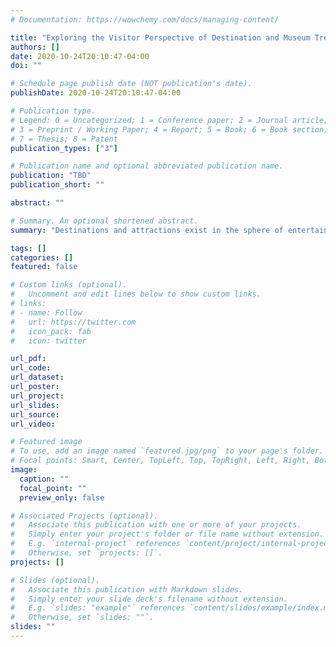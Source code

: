 ```yaml
---
# Documentation: https://wowchemy.com/docs/managing-content/

title: "Exploring the Visitor Perspective of Destination and Museum Treasure Hunt Games Compared to Sponsor Intent"
authors: []
date: 2020-10-24T20:10:47-04:00
doi: ""

# Schedule page publish date (NOT publication's date).
publishDate: 2020-10-24T20:10:47-04:00

# Publication type.
# Legend: 0 = Uncategorized; 1 = Conference paper; 2 = Journal article;
# 3 = Preprint / Working Paper; 4 = Report; 5 = Book; 6 = Book section;
# 7 = Thesis; 8 = Patent
publication_types: ["3"]

# Publication name and optional abbreviated publication name.
publication: "TBD"
publication_short: ""

abstract: ""

# Summary. An optional shortened abstract.
summary: "Destinations and attractions exist in the sphere of entertainment, with interactive games serving to further the entertainment purpose.  In the social media era, visitors ahre those experiences frequently, thereby creating a form of word of mouth advertising on behalf of the destination or attraction sponsoring the game creating a dual purpose that may be intended as a form of entertainment but instead function as advertising."

tags: []
categories: []
featured: false

# Custom links (optional).
#   Uncomment and edit lines below to show custom links.
# links:
# - name: Follow
#   url: https://twitter.com
#   icon_pack: fab
#   icon: twitter

url_pdf:
url_code:
url_dataset:
url_poster:
url_project:
url_slides:
url_source:
url_video:

# Featured image
# To use, add an image named `featured.jpg/png` to your page's folder. 
# Focal points: Smart, Center, TopLeft, Top, TopRight, Left, Right, BottomLeft, Bottom, BottomRight.
image:
  caption: ""
  focal_point: ""
  preview_only: false

# Associated Projects (optional).
#   Associate this publication with one or more of your projects.
#   Simply enter your project's folder or file name without extension.
#   E.g. `internal-project` references `content/project/internal-project/index.md`.
#   Otherwise, set `projects: []`.
projects: []

# Slides (optional).
#   Associate this publication with Markdown slides.
#   Simply enter your slide deck's filename without extension.
#   E.g. `slides: "example"` references `content/slides/example/index.md`.
#   Otherwise, set `slides: ""`.
slides: ""
---
```


